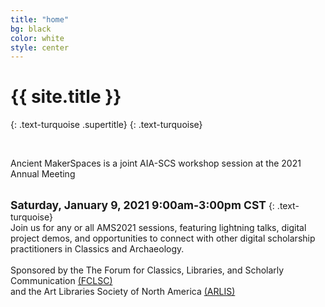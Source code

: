 ```yaml
---
title: "home"
bg: black
color: white
style: center
---
```


# {{ site.title }}
{: .text-turquoise .supertitle}
{: .text-turquoise}

<span class="fa-stack subtlecircle" style="font-size:100px; background:rgba(255,166,0,0.0)">
  <i class="fa fa-circle fa-stack-2x text-white"></i>
  <i class="fa fa-laptop fa-stack-1x text-turquoise"></i>
</span>

<br/>

Ancient MakerSpaces is a joint AIA-SCS workshop session at the 2021 Annual Meeting<br/>
<br/>

<b style="font-size: 125%; font-weight: bold;">Saturday, January 9, 2021 9:00am-3:00pm CST</b>
{: .text-turquoise}
<br/>
Join us for any or all AMS2021 sessions, featuring lightning talks, digital project demos, and opportunities to connect with other digital scholarship practitioners in Classics and Archaeology.<br/><br/>
Sponsored by the The Forum for Classics, Libraries, and Scholarly Communication [(FCLSC)](http://www.classicslibrarians.org/)<br/>
and the Art Libraries Society of North America [(ARLIS)](https://www.arlisna.org/) <br/><br/>
